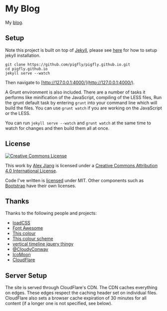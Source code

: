 My Blog
=======

My [blog](https://pigfly.github.io/).

Setup
-----

Note this project is built on top of [Jekyll](https://jekyllrb.com/), please see [here](http://jekyllrb.com/docs/installation/) for how to setup jekyll installation.

```shell
git clone https://github.com/pigfly/pigfly.github.io.git
cd pigfly.github.io
jekyll serve --watch
```

Then navigate to [http://127.0.0.1:4000/](http://127.0.0.1:4000/).

A Grunt environment is also included. There are a number of tasks it performs like minification of the JavaScript, compiling of the LESS files, Run the grunt default task by entering `grunt` into your command line which will build the files. You can use `grunt watch` if you are working on the JavaScript or the LESS.

You can run `jekyll serve --watch` and `grunt watch` at the same time to watch for changes and then build them all at once.

License
-------

[![Creative Commons License](https://i.creativecommons.org/l/by/4.0/88x31.png)](http://creativecommons.org/licenses/by/4.0/)

This work by [Alex Jiang](http://pigfly.io) is licensed under a [Creative Commons Attribution 4.0 International License](http://creativecommons.org/licenses/by/4.0/).

Code I've written is [licensed](/LICENSE) under MIT. Other components such as [Bootstrap](http://getbootstrap.com) have their own licenses.

Thanks
------

Thanks to the following people and projects:

- [loadCSS](https://github.com/filamentgroup/loadCSS)
- [Font Awesome](http://fortawesome.github.io/Font-Awesome/icons/)
- [This colour](http://www.colourlovers.com/color/398CCC/Walton)
- [This colour scheme](http://www.colourlovers.com/palette/869489/Caribbean_Dusk)
- [vertical timeline jquery thingy](http://www.jqueryscript.net/other/Responsive-Vertical-Timeline-With-jQuery-CSS3.html)
- [@CloudyConway](http://twitter.com/CloudyConway)
- [IcoMoon](https://icomoon.io)
- [CloudFlare](http://cloudflare.com)

Server Setup
------------

The site is served through CloudFlare's CDN. The CDN caches everything on edges. These edges respect the caching header set on individual files. CloudFlare also sets a browser cache expiration of 30 minutes for all content (if a longer one is not specified, see below).
